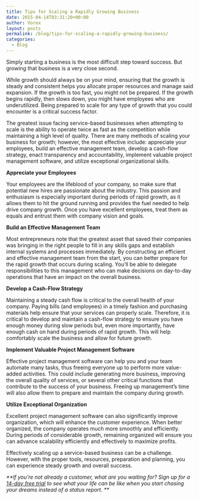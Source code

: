 ```yaml
---
title: Tips for Scaling a Rapidly Growing Business
date: 2015-04-14T03:31:20+00:00
author: Vorex
layout: posts
permalink: /blog/tips-for-scaling-a-rapidly-growing-business/
categories:
  - Blog
---
```

Simply starting a business is the most difficult step toward success. But growing that business is a very close second.

While growth should always be on your mind, ensuring that the growth is steady and consistent helps you allocate proper resources and manage said expansion. If the growth is too fast, you might not be prepared. If the growth begins rapidly, then slows down, you might have employees who are underutilized. Being prepared to scale for any type of growth that you could encounter is a critical success factor.

<!--more-->

The greatest issue facing service-based businesses when attempting to scale is the ability to operate twice as fast as the competition while maintaining a high level of quality. There are many methods of scaling your business for growth; however, the most effective include: appreciate your employees, build an effective management team, develop a cash-flow strategy, enact transparency and accountability, implement valuable project management software, and utilize exceptional organizational skills.

**Appreciate your Employees**

Your employees are the lifeblood of your company, so make sure that potential new hires are passionate about the industry. This passion and enthusiasm is especially important during periods of rapid growth, as it allows them to hit the ground running and provides the fuel needed to help drive company growth. Once you have excellent employees, treat them as equals and entrust them with company vision and goals.

**Build an Effective Management Team**

Most entrepreneurs note that the greatest asset that saved their companies was bringing in the right people to fill in any skills gaps and establish internal systems and processes immediately. By constructing an efficient and effective management team from the start, you can better prepare for the rapid growth that occurs during scaling. You&#8217;ll be able to delegate responsibilities to this management who can make decisions on day-to-day operations that have an impact on the overall business.

**Develop a Cash-Flow Strategy**

Maintaining a steady cash flow is critical to the overall health of your company. Paying bills (and employees) in a timely fashion and purchasing materials help ensure that your services can properly scale. Therefore, it is critical to develop and maintain a cash-flow strategy to ensure you have enough money during slow periods but, even more importantly, have enough cash on hand during periods of rapid growth. This will help comfortably scale the business and allow for future growth.

**Implement Valuable Project Management Software**

Effective project management software can help you and your team automate many tasks, thus freeing everyone up to perform more value-added activities. This could include generating more business, improving the overall quality of services, or several other critical functions that contribute to the success of your business. Freeing up management&#8217;s time will also allow them to prepare and maintain the company during growth.

**Utilize Exceptional Organization**

Excellent project management software can also significantly improve organization, which will enhance the customer experience. When better organized, the company operates much more smoothly and efficiently. During periods of considerable growth, remaining organized will ensure you can advance scalability efficiently and effectively to maximize profits.

Effectively scaling up a service-based business can be a challenge. However, with the proper tools, resources, preparation and planning, you can experience steady growth and overall success.

_**If you&#8217;re not already a customer, what are you waiting for? Sign up for a <a href="http://www.vorex.com/free-trial/" target="_blank">14-day free trial</a> to see what your life can be like when you start chasing your dreams instead of a status report. **_
